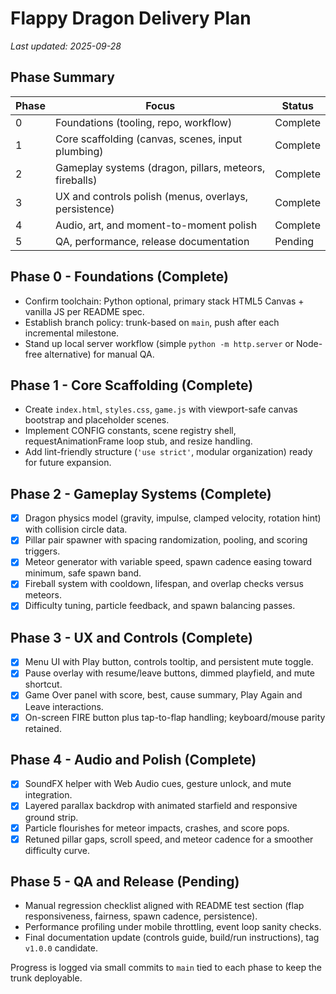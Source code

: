 # Flappy Dragon Delivery Plan

_Last updated: 2025-09-28_

## Phase Summary
| Phase | Focus | Status |
| ----- | ----- | ------ |
| 0 | Foundations (tooling, repo, workflow) | Complete |
| 1 | Core scaffolding (canvas, scenes, input plumbing) | Complete |
| 2 | Gameplay systems (dragon, pillars, meteors, fireballs) | Complete |
| 3 | UX and controls polish (menus, overlays, persistence) | Complete |
| 4 | Audio, art, and moment-to-moment polish | Complete |
| 5 | QA, performance, release documentation | Pending |

## Phase 0 - Foundations (Complete)
- Confirm toolchain: Python optional, primary stack HTML5 Canvas + vanilla JS per README spec.
- Establish branch policy: trunk-based on `main`, push after each incremental milestone.
- Stand up local server workflow (simple `python -m http.server` or Node-free alternative) for manual QA.

## Phase 1 - Core Scaffolding (Complete)
- Create `index.html`, `styles.css`, `game.js` with viewport-safe canvas bootstrap and placeholder scenes.
- Implement CONFIG constants, scene registry shell, requestAnimationFrame loop stub, and resize handling.
- Add lint-friendly structure (`'use strict'`, modular organization) ready for future expansion.

## Phase 2 - Gameplay Systems (Complete)
- [x] Dragon physics model (gravity, impulse, clamped velocity, rotation hint) with collision circle data.
- [x] Pillar pair spawner with spacing randomization, pooling, and scoring triggers.
- [x] Meteor generator with variable speed, spawn cadence easing toward minimum, safe spawn band.
- [x] Fireball system with cooldown, lifespan, and overlap checks versus meteors.
- [x] Difficulty tuning, particle feedback, and spawn balancing passes.

## Phase 3 - UX and Controls (Complete)
- [x] Menu UI with Play button, controls tooltip, and persistent mute toggle.
- [x] Pause overlay with resume/leave buttons, dimmed playfield, and mute shortcut.
- [x] Game Over panel with score, best, cause summary, Play Again and Leave interactions.
- [x] On-screen FIRE button plus tap-to-flap handling; keyboard/mouse parity retained.

## Phase 4 - Audio and Polish (Complete)
- [x] SoundFX helper with Web Audio cues, gesture unlock, and mute integration.
- [x] Layered parallax backdrop with animated starfield and responsive ground strip.
- [x] Particle flourishes for meteor impacts, crashes, and score pops.
- [x] Retuned pillar gaps, scroll speed, and meteor cadence for a smoother difficulty curve.

## Phase 5 - QA and Release (Pending)
- Manual regression checklist aligned with README test section (flap responsiveness, fairness, spawn cadence, persistence).
- Performance profiling under mobile throttling, event loop sanity checks.
- Final documentation update (controls guide, build/run instructions), tag `v1.0.0` candidate.

Progress is logged via small commits to `main` tied to each phase to keep the trunk deployable.
